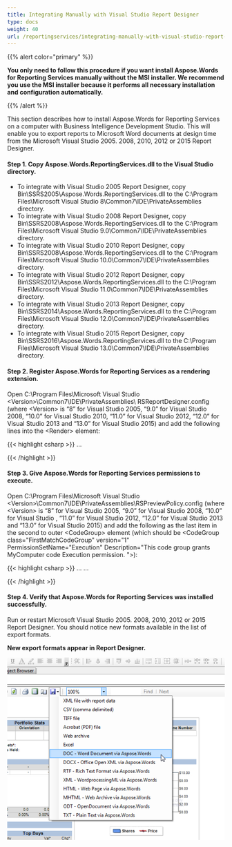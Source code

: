 ```yaml
---
title: Integrating Manually with Visual Studio Report Designer
type: docs
weight: 40
url: /reportingservices/integrating-manually-with-visual-studio-report-designer/
---
```


{{% alert color="primary" %}} 

**You only need to follow this procedure if you want install Aspose.Words for Reporting Services manually without the MSI installer. We recommend you use the MSI installer because it performs all necessary installation and configuration automatically.**

{{% /alert %}} 

This section describes how to install Aspose.Words for Reporting Services on a computer with Business Intelligence Development Studio. This will enable you to export reports to Microsoft Word documents at design time from the Microsoft Visual Studio 2005. 2008, 2010, 2012 or 2015 Report Designer.

#### **Step 1. Copy Aspose.Words.ReportingServices.dll to the Visual Studio directory.**

- To integrate with Visual Studio 2005 Report Designer, copy Bin\SSRS2005\Aspose.Words.ReportingServices.dll to the C:\Program Files\Microsoft Visual Studio 8\Common7\IDE\PrivateAssemblies directory.
- To integrate with Visual Studio 2008 Report Designer, copy Bin\SSRS2008\Aspose.Words.ReportingServices.dll to the C:\Program Files\Microsoft Visual Studio 9.0\Common7\IDE\PrivateAssemblies directory.
- To integrate with Visual Studio 2010 Report Designer, copy Bin\SSRS2008\Aspose.Words.ReportingServices.dll to the C:\Program Files\Microsoft Visual Studio 10.0\Common7\IDE\PrivateAssemblies directory.
- To integrate with Visual Studio 2012 Report Designer, copy Bin\SSRS2012\Aspose.Words.ReportingServices.dll to the C:\Program Files\Microsoft Visual Studio 11.0\Common7\IDE\PrivateAssemblies directory.
- To integrate with Visual Studio 2013 Report Designer, copy Bin\SSRS2014\Aspose.Words.ReportingServices.dll to the C:\Program Files\Microsoft Visual Studio 12.0\Common7\IDE\PrivateAssemblies directory.
- To integrate with Visual Studio 2015 Report Designer, copy Bin\SSRS2016\Aspose.Words.ReportingServices.dll to the C:\Program Files\Microsoft Visual Studio 13.0\Common7\IDE\PrivateAssemblies directory.

#### **Step 2. Register Aspose.Words for Reporting Services as a rendering extension.**

Open C:\Program Files\Microsoft Visual Studio &lt;Version&gt;\Common7\IDE\PrivateAssemblies\ RSReportDesigner.config (where &lt;Version&gt; is “8” for Visual Studio 2005, “9.0” for Visual Studio 2008, “10.0” for Visual Studio 2010, “11.0” for Visual Studio 2012, “12.0” for Visual Studio 2013 and “13.0” for Visual Studio 2015) and add the following lines into the &lt;Render&gt; element:

{{< highlight csharp >}}
<Render>
...
<!--Start here.-->
<Extension Name="AWDOC" Type="Aspose.Words.ReportingServices.DocRenderer,Aspose.Words.ReportingServices"/>
<Extension Name="AWRTF" Type="Aspose.Words.ReportingServices.RtfRenderer,Aspose.Words.ReportingServices"/>
<Extension Name="AWWML" Type="Aspose.Words.ReportingServices.WordMLRenderer,Aspose.Words.ReportingServices"/>
<Extension Name="AWDOCX" Type="Aspose.Words.ReportingServices.DocxRenderer,Aspose.Words.ReportingServices"/>
<Extension Name="AWHTML" Type="Aspose.Words.ReportingServices.HtmlRenderer,Aspose.Words.ReportingServices"/>
<Extension Name="AWMHTML" Type="Aspose.Words.ReportingServices.MhtmlRenderer,Aspose.Words.ReportingServices"/>
<Extension Name="AWODT" Type="Aspose.Words.ReportingServices.OdtRenderer,Aspose.Words.ReportingServices"/>
<Extension Name="AWTXT" Type="Aspose.Words.ReportingServices.TxtRenderer,Aspose.Words.ReportingServices"/>
<Extension Name="AWXPS" Type="Aspose.Words.ReportingServices.XpsRenderer,Aspose.Words.ReportingServices"/>
<Extension Name="AWEPUB" Type="Aspose.Words.ReportingServices.EpubRenderer,Aspose.Words.ReportingServices"/>
<!--End here.-->
</Render>
{{< /highlight >}}

#### **Step 3. Give Aspose.Words for Reporting Services permissions to execute.**

Open C:\Program Files\Microsoft Visual Studio &lt;Version&gt;\Common7\IDE\PrivateAssemblies\RSPreviewPolicy.config (where &lt;Version&gt; is “8” for Visual Studio 2005, “9.0” for Visual Studio 2008, “10.0” for Visual Studio , “11.0” for Visual Studio 2012, “12.0” for Visual Studio 2013 and “13.0” for Visual Studio 2015) and add the following as the last item in the second to outer &lt;CodeGroup&gt; element (which should be &lt;CodeGroup class="FirstMatchCodeGroup" version="1" PermissionSetName="Execution" Description="This code group grants MyComputer code Execution permission. "&gt;):

{{< highlight csharp >}}
<CodeGroup>
...
<CodeGroup>
...
<!--Start here.-->
<CodeGroup
class="UnionCodeGroup"
version="1"
PermissionSetName="FullTrust"
Name="Aspose.Words_for_Reporting_Services"
Description="This code group grants full trust to the AW4SSRS assembly.">
<IMembershipCondition
class="StrongNameMembershipCondition"
version="1"
PublicKeyBlob="00240000048000009400000006020000002400005253413100040000010001005542e99cecd28842dad186257b2c7b6ae9b5947e51e0b17b4ac6d8cecd3e01c4d20658c5e4ea1b9a6c8f854b2d796c4fde740dac65e834167758cff283eed1be5c9a812022b015a902e0b97d4e95569eb8c0971834744e633d9cb4c4a6d8eda03c12f486e13a1a0cb1aa101ad94943236384cbbf5c679944b994de9546e493bf" />
</CodeGroup>
<!--End here.-->
</CodeGroup>
</CodeGroup>
{{< /highlight >}}

#### **Step 4. Verify that Aspose.Words for Reporting Services was installed successfully.**

Run or restart Microsoft Visual Studio 2005. 2008, 2010, 2012 or 2015 Report Designer. You should notice new formats available in the list of export formats.

**New export formats appear in Report Designer.** 

![todo:image_alt_text](integrating-manually-with-visual-studio-report-designer_1.png)
